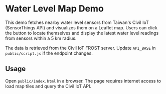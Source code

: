 # Water Level Map Demo

This demo fetches nearby water level sensors from Taiwan's Civil IoT (SensorThings API) and visualizes them on a Leaflet map. Users can click the button to locate themselves and display the latest water level readings from sensors within a 5 km radius.

The data is retrieved from the Civil IoT FROST server. Update `API_BASE` in `public/script.js` if the endpoint changes.

## Usage

Open `public/index.html` in a browser. The page requires internet access to load map tiles and query the Civil IoT API.
